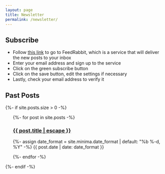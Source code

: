 ```yaml
---
layout: page
title: Newsletter
permalink: /newsletter/
---
```


<h2>Subscribe</h2>


<ul>
  <li>Follow <a href="https://feedrabbit.com/signup?return_url=%2Fsubscriptions%2Fnew%3Furl%3Dhttps%253A%252F%252Fkanpov.github.io%252Ffeed.xml">this link</a> to go to FeedRabbit, which is a service that will deliver the new posts to your inbox</li>
  <li>Enter your email address and sign up to the service</li>
  <li>Click on the green subscribe button</li>
  <li>Click on the save button, edit the settings if necessary</li>
  <li>Lastly, check your email address to verify it</li>
</ul>

<h2>Past Posts</h2>

{%- if site.posts.size > 0 -%}
<ul class="post-list">
{%- for post in site.posts -%}

<h3 class="post-list-heading">
<a href="{{ post.url | relative_url }}" class="post-link">
{{ post.title | escape }}
</a>
</h3>

{%- assign date_format = site.minima.date_format | default: "%b %-d, %Y" -%}
<span class="post-meta">{{ post.date | date: date_format }}</span>

{%- endfor -%}
</ul>
{%- endif -%}
